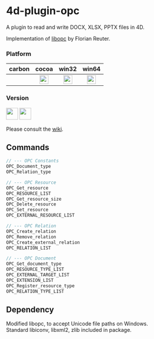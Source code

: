 4d-plugin-opc
=============
A plugin to read and write DOCX, XLSX, PPTX files in 4D.

Implementation of [libopc](https://github.com/freuter/libopc) by Florian Reuter.

### Platform

| carbon | cocoa | win32 | win64 |
|:------:|:-----:|:---------:|:---------:|
||<img src="https://cloud.githubusercontent.com/assets/1725068/22371562/1b091f0a-e4db-11e6-8458-8653954a7cce.png" width="24" height="24" />|<img src="https://cloud.githubusercontent.com/assets/1725068/22371562/1b091f0a-e4db-11e6-8458-8653954a7cce.png" width="24" height="24" />|<img src="https://cloud.githubusercontent.com/assets/1725068/22371562/1b091f0a-e4db-11e6-8458-8653954a7cce.png" width="24" height="24" />|

### Version

<img width="32" height="32" src="https://user-images.githubusercontent.com/1725068/73986501-15964580-4981-11ea-9ac1-73c5cee50aae.png"> <img src="https://user-images.githubusercontent.com/1725068/73987971-db2ea780-4984-11ea-8ada-e25fb9c3cf4e.png" width="32" height="32" />

Please consult the [wiki](https://github.com/miyako/4d-plugin-opc/wiki).

Commands
---

```c
// --- OPC Constants
OPC_Document_type
OPC_Relation_type

// --- OPC Resource
OPC_Get_resource
OPC_RESOURCE_LIST
OPC_Get_resource_size
OPC_Delete_resource
OPC_Set_resource
OPC_EXTERNAL_RESOURCE_LIST

// --- OPC Relation
OPC_Create_relation
OPC_Remove_relation
OPC_Create_external_relation
OPC_RELATION_LIST

// --- OPC Document
OPC_Get_document_type
OPC_RESOURCE_TYPE_LIST
OPC_EXTERNAL_TARGET_LIST
OPC_EXTENSION_LIST
OPC_Register_resource_type
OPC_RELATION_TYPE_LIST
```

Dependency
----------
Modified libopc, to accept Unicode file paths on Windows.  
Standard libiconv, libxml2, zlib included in package.
